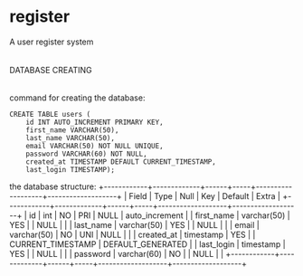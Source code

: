 # register

A user register system

######

DATABASE CREATING

######

command for creating the database:

```
CREATE TABLE users (
    id INT AUTO_INCREMENT PRIMARY KEY,
    first_name VARCHAR(50),
    last_name VARCHAR(50),
    email VARCHAR(50) NOT NULL UNIQUE,
    password VARCHAR(60) NOT NULL,
    created_at TIMESTAMP DEFAULT CURRENT_TIMESTAMP,
    last_login TIMESTAMP);
```

the database structure:
+------------+-------------+------+-----+-------------------+-------------------+
| Field | Type | Null | Key | Default | Extra |
+------------+-------------+------+-----+-------------------+-------------------+
| id | int | NO | PRI | NULL | auto_increment |
| first_name | varchar(50) | YES | | NULL | |
| last_name | varchar(50) | YES | | NULL | |
| email | varchar(50) | NO | UNI | NULL | |
| created_at | timestamp | YES | | CURRENT_TIMESTAMP | DEFAULT_GENERATED |
| last_login | timestamp | YES | | NULL | |
| password | varchar(60) | NO | | NULL | |
+------------+-------------+------+-----+-------------------+-------------------+

